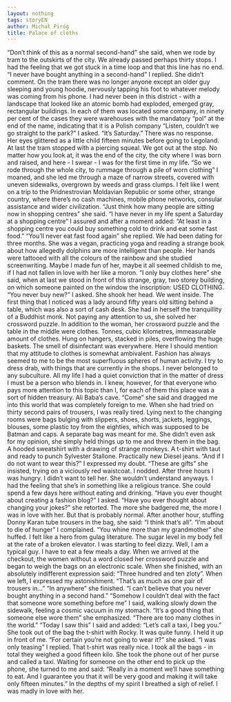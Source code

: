 ```yaml
---
layout: nothing
tags: storyEN
author: Michał Piróg
title: Palace of cloths
---
```

“Don’t think of this as a normal second-hand” she said, when we rode by tram to the outskirts of the city.
We already passed perhaps thirty stops. I had the feeling that we got stuck in a time loop and that this line has no end.
“I never have bought anything in a second-hand” I replied.
She didn’t comment.
On the tram there was no longer anyone except an older guy sleeping and young hoodie, nervously tapping his foot to whatever melody was coming from his phone. I had never been in this district - with a landscape that looked like an atomic bomb had exploded, emerged gray, rectangular buildings. In each of them was located some company, in ninety per cent of the cases they were warehouses with the mandatory “pol” at the end of the name, indicating that it is a Polish company
“Listen, couldn’t we go straight to the park?” I asked. “It’s Saturday.”
There was no response. Her eyes glittered as a little child fifteen minutes before going to Legoland.
At last the tram stopped with a piercing squeal. We got out at the stop. No matter how you look at, it was the end of the city, the city where I was born and raised, and here - I swear - I was for the first time in my life.
“So we rode through the whole city, to rummage through a pile of worn clothing” I moaned, and she led me through a maze of narrow streets, covered with uneven sidewalks, overgrown by weeds and grass clumps. I felt like I went on a trip to the Pridnestrovian Moldavian Republic or some other, strange country, where there’s no cash machines, mobile phone networks, consular assistance and wider civilization.
“Just think how many people are sitting now in shopping centres” she said.
“I have never in my life spent a Saturday at a shopping centre” I assured and after a moment added: “At least in a shopping centre you could buy something cold to drink and eat some fast food.”
“You’ll never eat fast food again” she replied.
We had been dating for three months. She was a vegan, practicing yoga and reading a strange book about how allegedly dolphins are more intelligent than people. Her hands were tattooed with all the colours of the rainbow and she studied screenwriting. Maybe I made fun of her, maybe it all seemed childish to me, if I had not fallen in love with her ​​like a moron.
“I only buy clothes here” she said, when at last we stood in front of this strange, gray, two storey building, on which someone painted on the window the inscription: USED ​​CLOTHING.
“You never buy new?” I asked.
She shook her head. We went inside.
The first thing that I noticed was a lady around fifty years old sitting behind a table, which was also a sort of cash desk. She had in herself the tranquillity of a Buddhist monk. Not paying any attention to us, she solved her crossword puzzle. In addition to the woman, her crossword puzzle and the table in the middle were clothes. Tonnes, cubic kilometres, immeasurable amount of clothes. Hung on hangers, stacked in piles, overflowing the huge baskets. The smell of disinfectant was everywhere.
Here I should mention that my attitude to clothes is somewhat ambivalent. Fashion has always seemed to me to be the most superfluous spheres of human activity. I try to dress drab, with things that are currently in the shops. I never belonged to any subculture. All my life I had a quiet conviction that in the matter of dress I must be a person who blends in. I knew, however, for that everyone who pays more attention to this topic than I, for each of them this place was a sort of hidden treasury. Ali Baba’s cave.
“Come” she said and dragged me into this world that was completely foreign to me.
When she had tried on thirty second pairs of trousers, I was really tired. Lying next to the changing rooms were bags bulging with slippers, shoes, shorts, jackets, leggings, blouses, some plastic toy from the eighties, which was supposed to be Batman and caps. A separate bag was meant for me. She didn’t even ask for my opinion, she simply held things up to me and threw them in the bag. A hooded sweatshirt with a drawing of strange monkeys. A t-shirt with taut and ready to punch Sylvester Stallone. Practically new Diesel jeans.
“And if I do not want to wear this?” I expressed my doubt.
“These are gifts” she insisted, trying on a viciously red waistcoat.
I nodded.
After three hours I was hungry. I didn’t want to tell her. She wouldn’t understand anyways. I had the feeling that she’s in something like a religious trance. She could spend a few days here without eating and drinking.
“Have you ever thought about creating a fashion blog?” I asked.
“Have you ever thought about changing your jokes?” she retorted.
The more she badgered me, the more I was in love with her. But that is probably normal.
After another hour, stuffing Donny Karan tube trousers in the bag, she said:
“I think that’s all”.
“I’m about to die of hunger” I complained.
“You whine more than my grandmother” she huffed.
I felt like a hero from gulag literature. The sugar level in my body fell at the rate of a broken elevator. I was starting to feel dizzy. Well, I am a typical guy. I have to eat a few meals a day. When we arrived at the checkout, the women without a word closed her crossword puzzle and began to weigh the bags on an electronic scale. When she finished, with an absolutely indifferent expression said:
“Three hundred and ten zloty”.
When we left, I expressed my astonishment.
“That’s as much as one pair of trousers in...”
“In anywhere” she finished. “I can’t believe that you never bought anything in a second hand.”
“Somehow I couldn’t deal with the fact that someone wore something before me” I said, walking slowly down the sidewalk, feeling a cosmic vacuum in my stomach.
“It’s a good thing that someone else wore them” she emphasized. “There are too many clothes in the world.”
“Today I saw this” I said and added: “Let’s call a taxi, I beg you.”
She took out of the bag the t-shirt with Rocky. It was quite funny. I held it up in front of me.
“For certain you’re not going to wear it?” she asked.
“I was only teasing” I replied.
That t-shirt was really nice. I took all the bags - in total they weighed a good fifteen kilo. She took the phone out of her purse and called a taxi. Waiting for someone on the other end to pick up the phone, she turned to me and said:
“Really in a moment we’ll have something to eat. And I guarantee you that it will be very good and making it will take only fifteen minutes.”
In the depths of my spirit I breathed a sigh of relief. I was madly in love with her.

